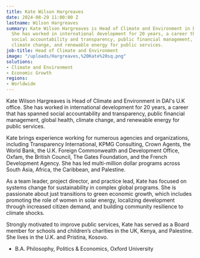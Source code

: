 ```yaml
---
title: Kate Wilson Hargreaves
date: 2024-08-29 11:00:00 Z
lastname: Wilson Hargreaves
summary: Kate Wilson Hargreaves is Head of Climate and Environment in DAI's U.K office.
  She has worked in international development for 20 years, a career that has spanned
  social accountability and transparency, public financial management, global health,
  climate change, and renewable energy for public services.
job-title: Head of Climate and Environment
image: "/uploads/Hargreaves,%20Kate%20sq.png"
solutions:
- Climate and Environment
- Economic Growth
regions:
- Worldwide
---
```


Kate Wilson Hargreaves is Head of Climate and Environment in DAI's U.K office. She has worked in international development for 20 years, a career that has spanned social accountability and transparency, public financial management, global health, climate change, and renewable energy for public services.

Kate brings experience working for numerous agencies and organizations, including Transparency International, KPMG Consulting, Crown Agents, the World Bank, the U.K. Foreign Commonwealth and Development Office, Oxfam, the British Council, The Gates Foundation, and the French Development Agency. She has led multi-million dollar programs across South Asia, Africa, the Caribbean, and Palestine.

As a team leader, project director, and practice lead, Kate has focused on systems change for sustainability in complex global programs. She is passionate about just transitions to green economic growth, which includes promoting the role of women in solar energy, localizing development through increased citizen demand, and building community resilience to climate shocks.  

Strongly motivated to improve public services, Kate has served as a Board member for schools and children’s charities in the UK, Kenya, and Palestine. She lives in the U.K. and Pristina, Kosovo. 
 
* B.A. Philosophy, Politics & Economics, Oxford University
